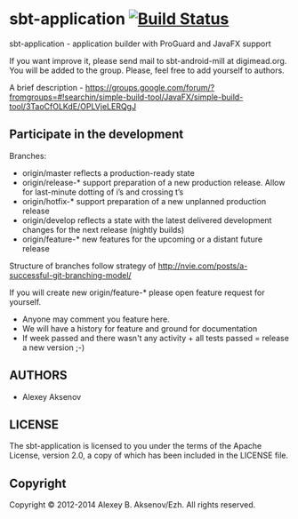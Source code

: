 sbt-application [![Build Status](https://travis-ci.org/digimead/sbt-application.png?branch=master)](https://travis-ci.org/digimead/sbt-application)
===============

sbt-application - application builder with ProGuard and JavaFX support

If you want improve it, please send mail to sbt-android-mill at digimead.org. You will be added to the group. Please, feel free to add yourself to authors.

A brief description - https://groups.google.com/forum/?fromgroups=#!searchin/simple-build-tool/JavaFX/simple-build-tool/3TaoCfOLKdE/OPLVjeLERQgJ

## Participate in the development ##

Branches:

* origin/master reflects a production-ready state
* origin/release-* support preparation of a new production release. Allow for last-minute dotting of i’s and crossing t’s
* origin/hotfix-* support preparation of a new unplanned production release
* origin/develop reflects a state with the latest delivered development changes for the next release (nightly builds)
* origin/feature-* new features for the upcoming or a distant future release

Structure of branches follow strategy of http://nvie.com/posts/a-successful-git-branching-model/

If you will create new origin/feature-* please open feature request for yourself.

* Anyone may comment you feature here.
* We will have a history for feature and ground for documentation
* If week passed and there wasn't any activity + all tests passed = release a new version ;-)

AUTHORS
-------

* Alexey Aksenov

LICENSE
-------

The sbt-application is licensed to you under the terms of
the Apache License, version 2.0, a copy of which has been
included in the LICENSE file.

Copyright
---------

Copyright © 2012-2014 Alexey B. Aksenov/Ezh. All rights reserved.
